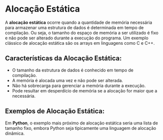 # Alocação Estática

A **alocação estática** ocorre quando a quantidade de memória necessária para armazenar uma estrutura de dados é determinada em tempo de compilação. Ou seja, o tamanho do espaço de memória a ser utilizado é fixo e não pode ser alterado durante a execução do programa. Um exemplo clássico de alocação estática são os arrays em linguagens como C e C++.

## Características da Alocação Estática:
- O tamanho da estrutura de dados é conhecido em tempo de compilação.
- A memória é alocada uma vez e não pode ser alterada.
- Não há sobrecarga para gerenciar a memória durante a execução.
- Pode resultar em desperdício de memória se a alocação for maior que a necessária.

## Exemplos de Alocação Estática:

Em **Python**, o exemplo mais próximo de alocação estática seria uma lista de tamanho fixo, embora Python seja tipicamente uma linguagem de alocação dinâmica.


